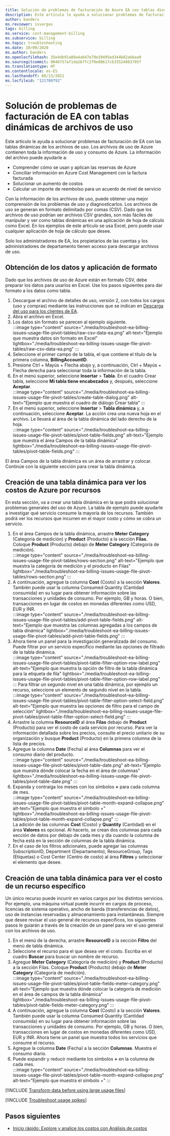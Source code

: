 ```yaml
---
title: Solución de problemas de facturación de Azure EA con tablas dinámicas de archivos de uso
description: Este artículo le ayuda a solucionar problemas de facturación de Contrato Enterprise (EA) con las tablas dinámicas creadas a partir de los archivos de uso de CSV.
author: banders
ms.reviewer: isvargas
tags: billing
ms.service: cost-management-billing
ms.subservice: billing
ms.topic: troubleshooting
ms.date: 10/09/2020
ms.author: banders
ms.openlocfilehash: 35e4db91a09a4a647e79e39495ed344b82abbaa0
ms.sourcegitcommit: 0046757af1da267fc2f0e88617c633524883795f
ms.translationtype: HT
ms.contentlocale: es-ES
ms.lasthandoff: 08/13/2021
ms.locfileid: "121780792"
---
```

# <a name="troubleshoot-ea-billing-issues-with-usage-file-pivot-tables"></a>Solución de problemas de facturación de EA con tablas dinámicas de archivos de uso

Este artículo le ayuda a solucionar problemas de facturación de EA con las tablas dinámicas de los archivos de uso. Los archivos de uso de Azure contienen toda la información de uso y consumo de Azure. La información del archivo puede ayudarle a:

- Comprender cómo se usan y aplican las reservas de Azure
- Conciliar información en Azure Cost Management con la factura facturada
- Solucionar un aumento de costos
- Calcular un importe de reembolso para un acuerdo de nivel de servicio

Con la información de los archivos de uso, puede obtener una mejor comprensión de los problemas de uso y diagnosticarlos. Los archivos de uso se generan en formato delimitado por comas (CSV). Dado que los archivos de uso podrían ser archivos CSV grandes, son más fáciles de manipular y ver como tablas dinámicas en una aplicación de hoja de cálculo como Excel. En los ejemplos de este artículo se usa Excel, pero puede usar cualquier aplicación de hoja de cálculo que desee.

Solo los administradores de EA, los propietarios de las cuentas y los administradores de departamento tienen acceso para descargar archivos de uso.

## <a name="get-the-data-and-format-it"></a>Obtención de los datos y aplicación de formato

Dado que los archivos de uso de Azure están en formato CSV, debe preparar los datos para usarlos en Excel. Use los pasos siguientes para dar formato a los datos como tabla.

1. Descargue el archivo de detalles de uso, versión 2, con todos los cargos (uso y compras) mediante las instrucciones que se indican en [Descarga del uso para los clientes de EA](../understand/download-azure-daily-usage.md).
1. Abra el archivo en Excel.
1. Los datos sin formato se parecen al ejemplo siguiente.  
    :::image type="content" source="./media/troubleshoot-ea-billing-issues-usage-file-pivot-tables/raw-csv-data-ea.png" alt-text="Ejemplo que muestra datos sin formato en Excel" lightbox="./media/troubleshoot-ea-billing-issues-usage-file-pivot-tables/raw-csv-data-ea.png" :::
1. Seleccione el primer campo de la tabla, el que contiene el título de la primera columna, **BillingAccountID**.
1. Presione Ctrl + Mayús + Flecha abajo y, a continuación, Ctrl + Mayús + Flecha derecha para seleccionar toda la información de la tabla.
1. En el menú superior, seleccione **Insertar** > **Tabla**. En el cuadro Crear tabla, seleccione **Mi tabla tiene encabezados** y, después, seleccione **Aceptar**.  
    :::image type="content" source="./media/troubleshoot-ea-billing-issues-usage-file-pivot-tables/create-table-dialog.png" alt-text="Ejemplo que muestra el cuadro de diálogo Crear tabla" :::
1. En el menú superior, seleccione **Insertar** > **Tabla dinámica** y, a continuación, seleccione **Aceptar**. La acción crea una nueva hoja en el archivo. Le llevará al área de la tabla dinámica del lado derecho de la hoja.  
    :::image type="content" source="./media/troubleshoot-ea-billing-issues-usage-file-pivot-tables/pivot-table-fields.png" alt-text="Ejemplo que muestra el área Campos de la tabla dinámica" lightbox="./media/troubleshoot-ea-billing-issues-usage-file-pivot-tables/pivot-table-fields.png" :::

El área Campos de la tabla dinámica es un área de arrastrar y colocar. Continúe con la siguiente sección para crear la tabla dinámica.

## <a name="create-pivot-table-to-view-azure-costs-by-resources"></a>Creación de una tabla dinámica para ver los costos de Azure por recursos

En esta sección, va a crear una tabla dinámica en la que podrá solucionar problemas generales del uso de Azure. La tabla de ejemplo puede ayudarle a investigar qué servicio consume la mayoría de los recursos. También podrá ver los recursos que incurren en el mayor costo y cómo se cobra un servicio.

1. En el área Campos de la tabla dinámica, arrastre **Meter Category** (Categoría de medición) y **Product** (Producto) a la sección **Filas**. Coloque **Product** (Producto) debajo de **Meter Category** (Categoría de medición).  
    :::image type="content" source="./media/troubleshoot-ea-billing-issues-usage-file-pivot-tables/rows-section.png" alt-text="Ejemplo que muestra la categoría de medición y el producto en Filas" lightbox="./media/troubleshoot-ea-billing-issues-usage-file-pivot-tables/rows-section.png" :::
1. A continuación, agregue la columna **Cost** (Costo) a la sección **Valores**. También puede usar la columna Consumed Quantity (Cantidad consumida) en su lugar para obtener información sobre las transacciones y unidades de consumo. Por ejemplo, GB y horas. O bien, transacciones en lugar de costos en monedas diferentes como USD, EUR y INR.  
    :::image type="content" source="./media/troubleshoot-ea-billing-issues-usage-file-pivot-tables/add-pivot-table-fields.png" alt-text="Ejemplo que muestra las columnas agregadas a los campos de tabla dinámica" lightbox="./media/troubleshoot-ea-billing-issues-usage-file-pivot-tables/add-pivot-table-fields.png" :::
1. Ahora tiene un panel para la investigación generalizada del consumo. Puede filtrar por un servicio específico mediante las opciones de filtrado de la tabla dinámica.  
    :::image type="content" source="./media/troubleshoot-ea-billing-issues-usage-file-pivot-tables/pivot-table-filter-option-row-label.png" alt-text="Ejemplo que muestra la opción de filtro de la tabla dinámica para la etiqueta de fila" lightbox="./media/troubleshoot-ea-billing-issues-usage-file-pivot-tables/pivot-table-filter-option-row-label.png" :::
    Para filtrar un segundo nivel en una tabla dinámica, por ejemplo un recurso, seleccione un elemento de segundo nivel en la tabla.  
    :::image type="content" source="./media/troubleshoot-ea-billing-issues-usage-file-pivot-tables/pivot-table-filter-option-select-field.png" alt-text="Ejemplo que muestra las opciones de filtro para el campo de selección" lightbox="./media/troubleshoot-ea-billing-issues-usage-file-pivot-tables/pivot-table-filter-option-select-field.png" :::
1. Arrastre la columna **ResourceID** al área **Filas** debajo de **Product** (Producto) para ver el costo de cada servicio por recurso. Para ver la información detallada sobre los precios, consulte el precio unitario de su organización y busque **Product** (Producto) en la primera columna de la lista de precios.
1. Agregue la columna **Date** (Fecha) al área **Columnas** para ver el consumo diario del producto.  
    :::image type="content" source="./media/troubleshoot-ea-billing-issues-usage-file-pivot-tables/pivot-table-date.png" alt-text="Ejemplo que muestra dónde colocar la fecha en el área de columnas" lightbox="./media/troubleshoot-ea-billing-issues-usage-file-pivot-tables/pivot-table-date.png" :::
1. Expanda y contraiga los meses con los símbolos **+** para cada columna de mes.  
    :::image type="content" source="./media/troubleshoot-ea-billing-issues-usage-file-pivot-tables/pivot-table-month-expand-collapse.png" alt-text="Ejemplo que muestra el símbolo +" lightbox="./media/troubleshoot-ea-billing-issues-usage-file-pivot-tables/pivot-table-month-expand-collapse.png" :::  
    La adición de las columnas **Cost** (Costo) y **Quantity** (Cantidad) en el área **Valores** es opcional. Al hacerlo, se crean dos columnas para cada sección de datos por debajo de cada mes y día cuando la columna de fecha está en la sección de columnas de la tabla dinámica.
1. En el caso de los filtros adicionales, puede agregar las columnas SubscriptionID, Department (Departamento), ResourceGroup, Tags (Etiquetas) o Cost Center (Centro de costo) al área **Filtros** y seleccionar el elemento que desee.

## <a name="create-pivot-table-to-view-cost-for-a-specific-resource"></a>Creación de una tabla dinámica para ver el costo de un recurso específico

Un único recurso puede incurrir en varios cargos por los distintos servicios. Por ejemplo, una máquina virtual puede incurrir en cargos de proceso, licencias de sistema operativo, ancho de banda (transferencias de datos), uso de instancias reservadas y almacenamiento para instantáneas. Siempre que desee revisar el uso general de recursos específicos, los siguientes pasos le guiarán a través de la creación de un panel para ver el uso general con los archivos de uso.

1. En el menú de la derecha, arrastre **ResourceID** a la sección **Filtro** del menú de tabla dinámica.
1. Seleccione el recurso para el que desea ver el costo. Escriba en el cuadro **Buscar** para buscar un nombre de recurso.
1. Agregue **Meter Category** (Categoría de medición) y **Product** (Producto) a la sección Filas. Coloque **Product** (Producto) debajo de **Meter Category** (Categoría de medición).  
    :::image type="content" source="./media/troubleshoot-ea-billing-issues-usage-file-pivot-tables/pivot-table-fields-meter-category.png" alt-text="Ejemplo que muestra dónde colocar la categoría de medición en el área de campos de la tabla dinámica" lightbox="./media/troubleshoot-ea-billing-issues-usage-file-pivot-tables/pivot-table-fields-meter-category.png" :::
1. A continuación, agregue la columna **Cost** (Costo) a la sección **Valores**. También puede usar la columna Consumed Quantity (Cantidad consumida) en su lugar para obtener información sobre las transacciones y unidades de consumo. Por ejemplo, GB y horas. O bien, transacciones en lugar de costos en monedas diferentes como USD, EUR y INR. Ahora tiene un panel que muestra todos los servicios que consume el recurso.
1. Agregue la columna **Date** (Fecha) a la sección **Columnas**. Muestra el consumo diario.
1. Puede expandir y reducir mediante los símbolos **+** en la columna de cada mes.  
    :::image type="content" source="./media/troubleshoot-ea-billing-issues-usage-file-pivot-tables/pivot-table-month-expand-collapse.png" alt-text="Ejemplo que muestra el símbolo +" :::

[!INCLUDE [Transform data before using large usage files](../../../includes/cost-management-billing-transform-data-before-using-large-usage-files.md)]

[!INCLUDE [Troubleshoot usage spikes](../../../includes/cost-management-billing-troubleshoot-usage-spikes.md)]

## <a name="next-steps"></a>Pasos siguientes

- [Inicio rápido: Explore y analice los costos con Análisis de costos](../costs/quick-acm-cost-analysis.md)